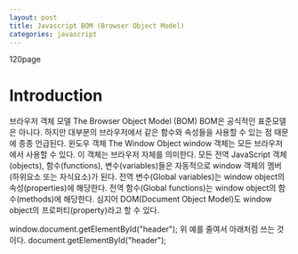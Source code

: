 ```yaml
---
layout: post
title: Javascript BOM (Browser Object Model)
categories: javascript
---
```


120page

# Introduction


브라우저 객체 모델 The Browser Object Model (BOM)
BOM은 공식적인 표준모델은 아니다.
하지만 대부분의 브라우저에서 같은 함수와 속성들을 사용할 수 있는 점 때문에 종종 언급된다.
윈도우 객체 The Window Object
window 객체는 모든 브라우저에서 사용할 수 있다. 이 객체는 브라우저 자체를 의미한다.
모든 전역 JavaScript 객체(objects), 함수(functions), 변수(variables)들은 자동적으로 window 객체의 멤버(하위요소 또는 자식요소)가 된다.
전역 변수(Global variables)는 window object의 속성(properties)에 해당한다.
전역 함수(Global functions)는 window object의 함수(methods)에 해당한다.
심지어 DOM(Document Object Model)도 window object의 프로퍼티(property)라고 할 수 있다.

window.document.getElementById("header");
위 예를 줄여서 아래처럼 쓰는 것이다.
document.getElementById("header");
